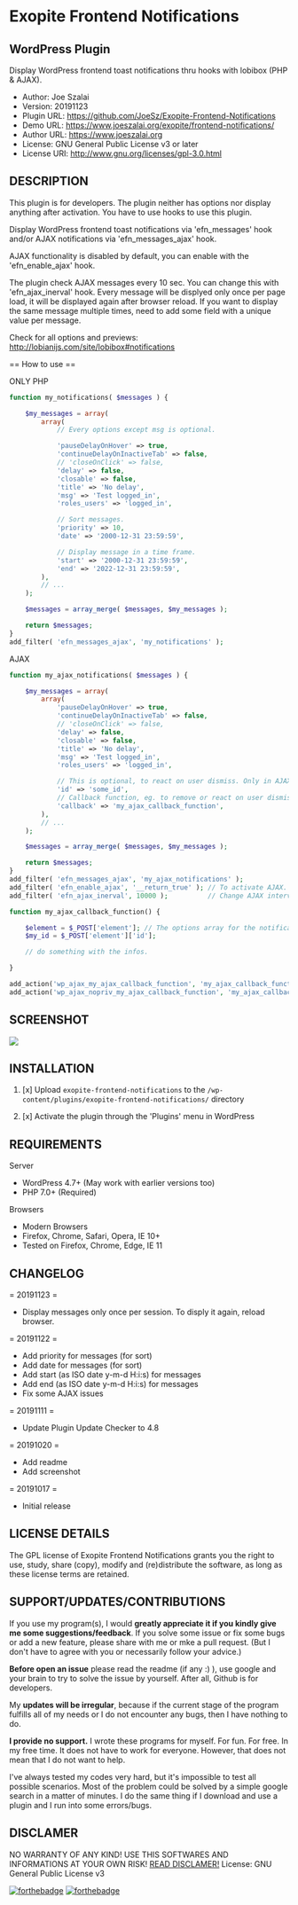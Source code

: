 # Exopite Frontend Notifications
## WordPress Plugin
Display WordPress frontend toast notifications thru hooks with lobibox (PHP & AJAX).

- Author: Joe Szalai
- Version: 20191123
- Plugin URL: https://github.com/JoeSz/Exopite-Frontend-Notifications
- Demo URL: https://www.joeszalai.org/exopite/frontend-notifications/
- Author URL: https://www.joeszalai.org
- License: GNU General Public License v3 or later
- License URI: http://www.gnu.org/licenses/gpl-3.0.html

DESCRIPTION
-----------

This plugin is for developers. The plugin neither has options nor display anything after activation. You have to use hooks to use this plugin.

Display WordPress frontend toast notifications via 'efn_messages' hook and/or AJAX notifications via 'efn_messages_ajax' hook.

AJAX functionality is disabled by default, you can enable with the 'efn_enable_ajax' hook.

The plugin check AJAX messages every 10 sec. You can change this with 'efn_ajax_inerval' hook. Every message will be displyed only once per page load, it will be displayed again after browser reload.
If you want to display the same message multiple times, need to add some field with a unique value per message.

Check for all options and previews: http://lobianijs.com/site/lobibox#notifications

== How to use ==

ONLY PHP
```php
function my_notifications( $messages ) {

    $my_messages = array(
        array(
            // Every options except msg is optional.

            'pauseDelayOnHover' => true,
            'continueDelayOnInactiveTab' => false,
            // 'closeOnClick' => false,
            'delay' => false,
            'closable' => false,
            'title' => 'No delay',
            'msg' => 'Test logged_in',
            'roles_users' => 'logged_in',

            // Sort messages.
            'priority' => 10,
            'date' => '2000-12-31 23:59:59',

            // Display message in a time frame.
            'start' => '2000-12-31 23:59:59',
            'end' => '2022-12-31 23:59:59',
        ),
        // ...
    );

    $messages = array_merge( $messages, $my_messages );

    return $messages;
}
add_filter( 'efn_messages_ajax', 'my_notifications' );
```

AJAX
```php
function my_ajax_notifications( $messages ) {

    $my_messages = array(
        array(
            'pauseDelayOnHover' => true,
            'continueDelayOnInactiveTab' => false,
            // 'closeOnClick' => false,
            'delay' => false,
            'closable' => false,
            'title' => 'No delay',
            'msg' => 'Test logged_in',
            'roles_users' => 'logged_in',

            // This is optional, to react on user dismiss. Only in AJAX available.
            'id' => 'some_id',
            // Callback function, eg. to remove or react on user dismiss.
            'callback' => 'my_ajax_callback_function',
        ),
        // ...
    );

    $messages = array_merge( $messages, $my_messages );

    return $messages;
}
add_filter( 'efn_messages_ajax', 'my_ajax_notifications' );
add_filter( 'efn_enable_ajax', '__return_true' ); // To activate AJAX.
add_filter( 'efn_ajax_inerval', 10000 );          // Change AJAX interval.

function my_ajax_callback_function() {

    $element = $_POST['element']; // The options array for the notification.
    $my_id = $_POST['element']['id'];

    // do something with the infos.

}

add_action('wp_ajax_my_ajax_callback_function', 'my_ajax_callback_function');
add_action('wp_ajax_nopriv_my_ajax_callback_function', 'my_ajax_callback_function');
```

SCREENSHOT
----------
![](exopite-frontend-notifications/assets/screenshot-1.jpg)

INSTALLATION
------------

1. [x] Upload `exopite-frontend-notifications` to the `/wp-content/plugins/exopite-frontend-notifications/` directory

2. [x] Activate the plugin through the 'Plugins' menu in WordPress

REQUIREMENTS
------------

Server

* WordPress 4.7+ (May work with earlier versions too)
* PHP 7.0+ (Required)

Browsers

* Modern Browsers
* Firefox, Chrome, Safari, Opera, IE 10+
* Tested on Firefox, Chrome, Edge, IE 11

CHANGELOG
---------

= 20191123 =
* Display messages only once per session. To disply it again, reload browser.

= 20191122 =
* Add priority for messages (for sort)
* Add date for messages (for sort)
* Add start (as ISO date y-m-d H:i:s) for messages
* Add end (as ISO date y-m-d H:i:s) for messages
* Fix some AJAX issues

= 20191111 =
* Update Plugin Update Checker to 4.8

= 20191020 =
* Add readme
* Add screenshot

= 20191017 =
* Initial release

LICENSE DETAILS
---------------
The GPL license of Exopite Frontend Notifications grants you the right to use, study, share (copy), modify and (re)distribute the software, as long as these license terms are retained.

SUPPORT/UPDATES/CONTRIBUTIONS
-----------------------------

If you use my program(s), I would **greatly appreciate it if you kindly give me some suggestions/feedback**. If you solve some issue or fix some bugs or add a new feature, please share with me or mke a pull request. (But I don't have to agree with you or necessarily follow your advice.)

**Before open an issue** please read the readme (if any :) ), use google and your brain to try to solve the issue by yourself. After all, Github is for developers.

My **updates will be irregular**, because if the current stage of the program fulfills all of my needs or I do not encounter any bugs, then I have nothing to do.

**I provide no support.** I wrote these programs for myself. For fun. For free. In my free time. It does not have to work for everyone. However, that does not mean that I do not want to help.

I've always tested my codes very hard, but it's impossible to test all possible scenarios. Most of the problem could be solved by a simple google search in a matter of minutes. I do the same thing if I download and use a plugin and I run into some errors/bugs.

DISCLAMER
---------

NO WARRANTY OF ANY KIND! USE THIS SOFTWARES AND INFORMATIONS AT YOUR OWN RISK!
[READ DISCLAMER!](https://joe.szalai.org/disclaimer/)
License: GNU General Public License v3

[![forthebadge](http://forthebadge.com/images/badges/built-by-developers.svg)](http://forthebadge.com) [![forthebadge](http://forthebadge.com/images/badges/for-you.svg)](http://forthebadge.com)
